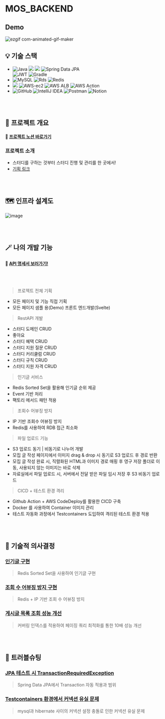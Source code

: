 # MOS_BACKEND


## Demo
![ezgif com-animated-gif-maker](https://github.com/user-attachments/assets/7cdd35df-ce20-4dd8-bb03-c91381f5f295)


## 💡 기술 스택

- ![Java](https://img.shields.io/badge/Java17-%23ED8B00.svg?style=square&logo=openjdk&logoColor=white) <img src="https://img.shields.io/badge/Spring%20Boot-6DB33F?style=square&logo=springboot&logoColor=white"> <img src="https://img.shields.io/badge/Spring Security-6DB33F?style=square&logo=Spring Security&logoColor=white"> ![Spring Data JPA](https://img.shields.io/badge/Spring%20Data%20JPA-6DB33F?style=square&logo=Spring&logoColor=white) <br>
![JWT](https://img.shields.io/badge/JWT-black?style=square&logo=JSON%20web%20tokens) ![Gradle](https://img.shields.io/badge/Gradle-02303A.svg?style=square&logo=Gradle&logoColor=white)
- ![MySQL](https://img.shields.io/badge/MySQL-4479A1.svg?style=square&logo=PostgreSQL&logoColor=white) ![Rds](https://img.shields.io/badge/AWS%20RDS-527fff.svg?style=square&logo=amazonrds&logoColor=white) ![Redis](https://img.shields.io/badge/Redis-FF4438.svg?style=square&logo=amazonrds&logoColor=white)
- <img src="https://img.shields.io/badge/Docker-%230db7ed.svg?style=square&logo=docker&logoColor=white">  ![AWS-ec2](https://img.shields.io/badge/AWS%20EC2-FF9900.svg?style=square&logo=amazonec2&logoColor=white) ![AWS ALB](https://img.shields.io/badge/AWS%20ALB-8c4fff.svg?style=square&logo=awselasticloadbalancing&logoColor=white) ![AWS Action](https://img.shields.io/badge/Git%20Action-2088ff.svg?style=square&logo=githubactions&logoColor=white)
- ![GitHub](https://img.shields.io/badge/Github-%23121011.svg?style=square&logo=github&logoColor=white)  ![IntelliJ IDEA](https://img.shields.io/badge/IntelliJ%20IDEA-000000.svg?style=square&logo=intellij-idea&logoColor=white) ![Postman](https://img.shields.io/badge/Postman-FF6C37?style=square&logo=postman&logoColor=white) ![Notion](https://img.shields.io/badge/Notion-%23000000.svg?style=square&logo=notion&logoColor=white)


  
<br> <br/>
## 📘 프로젝트 개요
#### 🚚 [프로젝트 노션 바로가기](https://fir-turkey-016.notion.site/MOS-19de2b2fe1ba80b5950df271276f45fc?pvs=4)
### 프로젝트 소개
* 스터디를 구하는 것부터 스터디 진행 및 관리를 한 곳에서!
* [기획 링크](https://shoon95.tistory.com/10)


<br> <br/>
## 🗺️ 인프라 설계도
![image](https://github.com/user-attachments/assets/d90ffbdb-32d7-4c34-8636-480d1ca5ee20)


<br> <br/>
## 🪄 나의 개발 기능
#### 🚚 [API 명세서 보러가기!](https://fir-turkey-016.notion.site/API-1aae2b2fe1ba8069ae79dba9ce6a190e?pvs=4)
<br> <br/>
> 프로젝트 전체 기획
- 모든 페이지 및 기능 직접 기획
- 모든 페이지 샘플 용(Demo) 프론트 엔드개발(Svelte)

> RestAPI 개발
- 스터디 도메인 CRUD
- 좋아요
- 스터디 혜택 CRUD
- 스터디 지원 질문 CRUD
- 스터디 커리큘럼 CRUD
- 스터디 규칙 CRUD
- 스터디 지원 자격 CRUD

> 인기글 서비스
- Redis Sorted Set을 활용해 인기글 순위 제공
- Event 기반 처리
- 팩토리 메서드 패턴 적용

> 조회수 어뷰징 방지
- IP 기반 조회수 어뷰징 방지
- Redis를 사용하여 RDB 접근 최소화

> 파일 업로드 기능
- S3 업로드 동기 | 비동기로 나누어 개발
- 모집 글 작성 페이지에서 이미지 drag & drop 시 동기로 S3 업로드 후 경로 반환
- 모집 글 작성 완료 시, 직렬화된 HTML과 이미지 경로 매핑 후 영구 저장 폴더로 이동, 사용되지 않는 이미지는 바로 삭제
- 자료실에서 파일 업로드 시, 서버에서 전달 받은 파일 임시 저장 후 S3 비동기 업로드

> CICD + 테스트 환경 격리
- Github Action + AWS CodeDeploy를 활용한 CICD 구축
- Docker 를 사용하여 Container 이미지 관리
- 테스트 자동화 과정에서 Testcontainers 도입하여 격리된 테스트 환경 적용 

<br> <br/>
## 💬 기술적 의사결정
### [인기글 구현](https://shoon95.tistory.com/15)
> Redis Sorted Set을 사용하여 인기글 구현
### [조회 수 어뷰징 방지 구현](https://shoon95.tistory.com/14)
> Redis + IP 기반 조회 수 어뷰징 방지
### [게시글 목록 조회 성능 개선](https://shoon95.tistory.com/12)
> 커버링 인덱스를 적용하여 페이징 쿼리 최적화를 통한 10배 성능 개선


<br> <br/>
## 🚨 트러블슈팅
### [JPA 테스트 시 TransactionRequiredException](https://shoon95.tistory.com/13)
> Spring Data JPA에서 Transaction 자동 적용과 범위
### [Testcontainers 환경에서 커넥션 유실 문제]()
> mysql과 hibernate 사이의 커넥션 설정 충돌로 인한 커넥션 유실 문제



